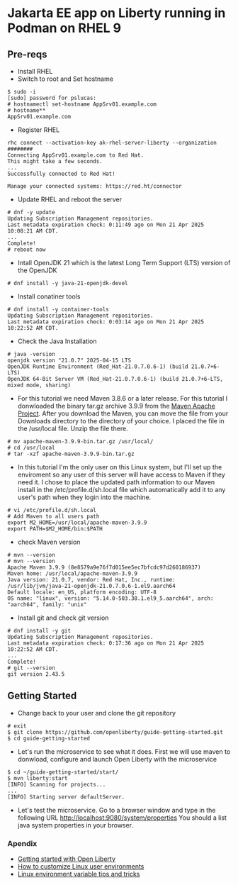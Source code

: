 # Jakarta EE app on Liberty running in Podman on RHEL 9

## Pre-reqs  
- Install RHEL
- Switch to root and Set hostname
```
$ sudo -i
[sudo] password for pslucas:
# hostnamectl set-hostname AppSrv01.example.com
# hostname**
AppSrv01.example.com
 ```  
- Register RHEL
```
rhc connect --activation-key ak-rhel-server-liberty --organization ########
Connecting AppSrv01.example.com to Red Hat.
This might take a few seconds.
...
Successfully connected to Red Hat!

Manage your connected systems: https://red.ht/connector
```

- Update RHEL and reboot the server
```
# dnf -y update
Updating Subscription Management repositories.
Last metadata expiration check: 0:11:49 ago on Mon 21 Apr 2025 10:08:21 AM CDT.
...
Complete!
# reboot now
```

- Intall OpenJDK 21 which is the latest Long Term Support (LTS) version of the OpenJDK
```
# dnf install -y java-21-openjdk-devel
```

- Install conatiner tools
```
# dnf install -y container-tools
Updating Subscription Management repositories.
Last metadata expiration check: 0:03:14 ago on Mon 21 Apr 2025 10:22:52 AM CDT.
```

- Check the Java Installation
```
# java -version
openjdk version "21.0.7" 2025-04-15 LTS
OpenJDK Runtime Environment (Red_Hat-21.0.7.0.6-1) (build 21.0.7+6-LTS)
OpenJDK 64-Bit Server VM (Red_Hat-21.0.7.0.6-1) (build 21.0.7+6-LTS, mixed mode, sharing)
```

- For this tutorial we need Maven 3.8.6 or a later release.  For this tutorial I donwloaded the binary tar.gz archive 3.9.9 from the [Maven Apache Project](https://maven.apache.org/download.cgi).  After you download the Maven, you can move the file from your Downloads directory to the directory of your choice.  I placed the file in the /usr/local file.  Unzip the file there.
```
# mv apache-maven-3.9.9-bin.tar.gz /usr/local/
# cd /usr/local
# tar -xzf apache-maven-3.9.9-bin.tar.gz 
```

- In this tutorial I'm the only user on this Linux system, but I'll set up the enviroment so any user of this server will have access to Maven if they need it.  I chose to place the updated path information to our Maven install in the /etc/profile.d/sh.local file which automatically add it to any user's path when they login into the machine.

```
# vi /etc/profile.d/sh.local
# Add Maven to all users path
export M2_HOME=/usr/local/apache-maven-3.9.9
export PATH=$M2_HOME/bin:$PATH
```

- check Maven version  
```
# mvn --version
# mvn --version
Apache Maven 3.9.9 (8e8579a9e76f7d015ee5ec7bfcdc97d260186937)
Maven home: /usr/local/apache-maven-3.9.9
Java version: 21.0.7, vendor: Red Hat, Inc., runtime: /usr/lib/jvm/java-21-openjdk-21.0.7.0.6-1.el9.aarch64
Default locale: en_US, platform encoding: UTF-8
OS name: "linux", version: "5.14.0-503.38.1.el9_5.aarch64", arch: "aarch64", family: "unix"
```

- Install git and check git version
```
# dnf install -y git
Updating Subscription Management repositories.
Last metadata expiration check: 0:17:36 ago on Mon 21 Apr 2025 10:22:52 AM CDT.
...
Complete!
# git --version
git version 2.43.5

```

## Getting Started

- Change back to your user and clone the git repository
```
# exit
$ git clone https://github.com/openliberty/guide-getting-started.git
$ cd guide-getting-started
```
- Let's run the microservice to see what it does.  First we will use maven to donwload, configure and launch Open Liberty with the microservice
```
$ cd ~/guide-getting-started/start/
$ mvn liberty:start
[INFO] Scanning for projects...
...
[INFO] Starting server defaultServer.
```

- Let's test the microservice.  Go to a browser window and type in the following URL [http://localhost:9080/system/properties](http://localhost:9080/system/properties)  You should a list java system properties in your browser.



### Apendix
- [Getting started with Open Liberty](https://openliberty.io/guides/getting-started.html)
- [How to customize Linux user environments](https://www.redhat.com/en/blog/customize-user-environments)
- [Linux environment variable tips and tricks](https://www.redhat.com/en/blog/linux-environment-variables)
